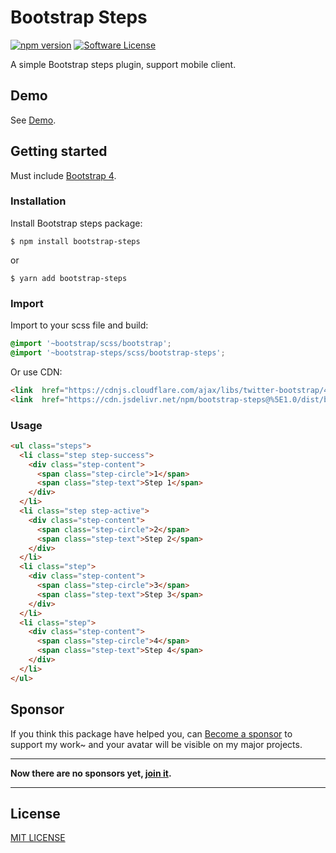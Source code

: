 # Bootstrap Steps

[![npm version](https://img.shields.io/npm/v/bootstrap-steps.svg)](https://www.npmjs.com/package/bootstrap-steps)
[![Software License](https://img.shields.io/badge/license-MIT-brightgreen.svg)](LICENSE.md)

A simple Bootstrap steps plugin, support mobile client.

## Demo

See [Demo](https://ycs77.github.io/bootstrap-steps/).

## Getting started

Must include [Bootstrap 4](https://getbootstrap.com/).

### Installation

Install Bootstrap steps package:
```
$ npm install bootstrap-steps
```
or
```
$ yarn add bootstrap-steps
```

### Import

Import to your scss file and build:

```scss
@import '~bootstrap/scss/bootstrap';
@import '~bootstrap-steps/scss/bootstrap-steps';
```

Or use CDN:
```html
<link  href="https://cdnjs.cloudflare.com/ajax/libs/twitter-bootstrap/4.3.1/css/bootstrap.min.css" rel="stylesheet"><!-- Bootstrap is required -->
<link  href="https://cdn.jsdelivr.net/npm/bootstrap-steps@%5E1.0/dist/bootstrap-steps.min.css" rel="stylesheet">
```

### Usage

```html
<ul class="steps">
  <li class="step step-success">
    <div class="step-content">
      <span class="step-circle">1</span>
      <span class="step-text">Step 1</span>
    </div>
  </li>
  <li class="step step-active">
    <div class="step-content">
      <span class="step-circle">2</span>
      <span class="step-text">Step 2</span>
    </div>
  </li>
  <li class="step">
    <div class="step-content">
      <span class="step-circle">3</span>
      <span class="step-text">Step 3</span>
    </div>
  </li>
  <li class="step">
    <div class="step-content">
      <span class="step-circle">4</span>
      <span class="step-text">Step 4</span>
    </div>
  </li>
</ul>
```

## Sponsor

If you think this package have helped you, can [Become a sponsor](https://www.patreon.com/ycs77) to support my work~ and your avatar will be visible on my major projects.

---

**Now there are no sponsors yet, [join it](https://www.patreon.com/ycs77).**

---

## License

[MIT LICENSE](LICENSE.md)
